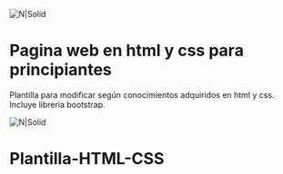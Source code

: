 ![N|Solid](https://eduardosantos.site/wp-content/uploads/2019/01/EDUARDO-BLOG-e1546914705377.png)

# Pagina web en html y css para principiantes

Plantilla para modificar según conocimientos adquiridos en html y css. Incluye librería bootstrap. 

![N|Solid](https://cldup.com/dTxpPi9lDf.thumb.png)
# Plantilla-HTML-CSS
